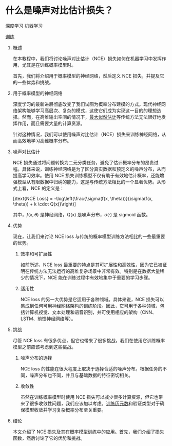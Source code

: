 # 什么是噪声对比估计损失？

[深度学习](https://www.baeldung.com/cs/category/ai/deep-learning) [机器学习](https://www.baeldung.com/cs/category/ai/ml)

[训练](https://www.baeldung.com/cs/tag/training)

1. 概述

    在本教程中，我们将讨论噪声对比估计（NCE）损失如何在机器学习中发挥作用，尤其是在训练概率模型时。

    首先，我们将介绍用于概率模型的神经网络，然后定义 NCE 损失，并提及它的一些优势和挑战。

2. 用于概率模型的神经网络

    深度学习的最新进展彻底改变了我们试图为概率分布建模的方式。现代神经网络架构能够学习高层次、复杂的模式，这使它们成为实现这一目的的理想选择。然而，在高维输出空间的情况下，[最大似然估计](https://www.baeldung.com/cs/maximum-likelihood-estimation)等传统方法无法很好地发挥作用，而且需要大量的计算资源。

    针对这种情况，我们可以使用噪声对比估计（NCE）损失来训练神经网络，从而高效地学习高维概率分布。

3. 噪声对比估计

    NCE 损失通过将问题转换为二元分类任务，避免了估计概率分布的昂贵过程。具体来说，训练神经网络是为了区分真实数据和预定义的噪声分布，从而提高学习效率。使用 NCE 损失训练模型不仅有助于有效地估计概率，还能增强模型从有限数据中归纳的能力，这是与传统方法相比的一个显著优势。从形式上看，NCE 的定义是：

    \[\text{NCE Loss} = -\log\left(\frac{\sigma(f(x, \theta))}{\sigma(f(x, \theta)) + k \cdot Q(x)}\right)\]

    其中，$f(x, \theta)$ 是神经网络，Q(x) 是噪声分布，$\sigma(\cdot)$ 是 sigmoid 函数。

4. 优势

    现在，让我们来讨论 NCE loss 与传统的概率模型训练方法相比的一些最重要的优势。

    1. 效率和可扩展性

        如前所述，NCE loss 最重要的特点是其可扩展性和高效性，因为它已被证明在传统方法无法运行的高维复杂场景中非常有效。特别是在数据大量稀少的情况下，NCE 能在训练过程中有效地集中于重要的学习步骤。

    2. 适用性

        NCE loss 的另一大优势是它适用于各种领域。具体来说，NCE 损失可以集成到任何可用神经网络架构的训练阶段。因此，它可用于各种领域，包括计算机视觉、文本处理和语音识别，并可使用相应的架构（CNN、LSTM、前馈神经网络等）。

5. 挑战

    尽管 NCE loss 有很多优点，但它也带来了很多挑战，我们在使用它训练概率模型之前应该考虑到这些挑战。

    1. 噪声分布的选择

        NCE loss 的性能在很大程度上取决于选择合适的噪声分布。根据任务的不同，噪声分布也不同，并且与基础数据的特征密切相关。

    2. 收敛性

        虽然在训练概率模型时使用 NCE 损失可以减少很多计算资源，但它也带来了很多收敛性问题，我们应该加以考虑。[训练历元数](https://www.baeldung.com/cs/epoch-neural-networks)和验证类型对于确保模型收敛并学习复杂概率分布至关重要。

6. 结论

    本文介绍了 NCE 损失及其在概率模型训练中的应用。首先，我们介绍了损失函数，然后讨论了它的优势和挑战。
